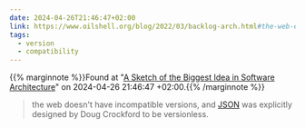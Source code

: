 ```yaml
---
date: 2024-04-26T21:46:47+02:00
link: https://www.oilshell.org/blog/2022/03/backlog-arch.html#the-web-evolved-in-a-versionless-manner
tags:
  - version
  - compatibility
---
```

{{% marginnote %}}Found at "[A Sketch of the Biggest Idea in Software Architecture](https://web.archive.org/web/20240426214647/https://www.oilshell.org/blog/2022/03/backlog-arch.html#the-web-evolved-in-a-versionless-manner)" on 2024-04-26 21:46:47 +02:00.{{% /marginnote %}}

> the web doesn't have incompatible versions, and [JSON](https://www.oilshell.org/cross-ref.html?tag=JSON#JSON) was explicitly designed by Doug Crockford to be versionless.